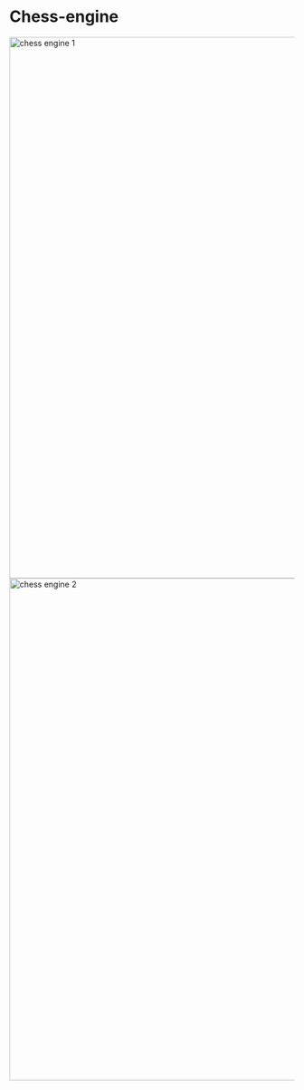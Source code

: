 # Chess-engine 

<img width="955" alt="chess engine 1" src="https://github.com/user-attachments/assets/43a3e099-6e29-4f92-9f4f-5b28f7d805bf" />
<img width="886" alt="chess engine 2" src="https://github.com/user-attachments/assets/498f1a04-a387-4ca9-85da-a80c9f8def14" />
